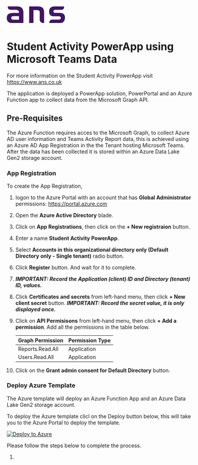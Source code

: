 ![ANS](./images/ans_logo_small.png)

# Student Activity PowerApp using Microsoft Teams Data
For more information on the Student Activity PowerApp visit https://www.ans.co.uk

The application is deployed a PowerApp solution, PowerPortal and an Azure Function app to collect data from the Microsoft Graph API.

## Pre-Requisites
The Azure Function requires acces to the Microsoft Graph, to collect Azure AD user information and Teams Activity Report data, this is achieved using an Azure AD App Registration in the the Tenant hosting Microsoft Teams. After the data has been collected it is stored within an Azure Data Lake Gen2 storage account.

### App Registration
To create the App Registration, 

1. logon to the Azure Portal with an account that has  **Global Administrator** permissions: https://portal.azure.com 

2. Open the **Azure Active Directory** blade.

3. Click on **App Registrations**, then click on the **+ New registraion** button.

4. Enter a name **Student Activity PowerApp**.

5. Select **Accounts in this organizational directory only (Default Directory only - Single tenant)** radio button.

6. Click **Register** button. And wait for it to complete.

7. ***IMPORTANT: Record the **Application (client) ID** and **Directory (tenant) ID**, values.***

8. Click **Certificates and secrets** from left-hand menu, then click **+ New client secret** button. ***IMPORTANT: Record the secret value, it is only displayed once.***

9. Click on **API Permisisons** from left-hand menu, then click **+ Add a permission**. Add all the permissions in the table below. 

    | Graph Permission | Permission Type |
    | --- | --- |
    | Reports.Read.All | Application |
    | Users.Read.All | Application |

10. Click on the **Grant admin consent for Default Directory** button.

### Deploy Azure Template
The Azure template will deploy an Azure Function App and an Azure Data Lake Gen2 storage account.

To deploy the Azure template clicl on the Deploy button below, this will take you to the Azure Portal to deploy the template.

[![Deploy to Azure](../images/azure_deploy.png)](https://portal.azure.com/#create/Microsoft.Template/uri/https%3A%2F%2Fraw.githubusercontent.com%2Fans-group%2Fstudent-activity-powerapp-azure-function%2Fmaster%2Ftemplate%2Fazuredeploy.json)



Please follow the steps below to complete the process.

1. 


